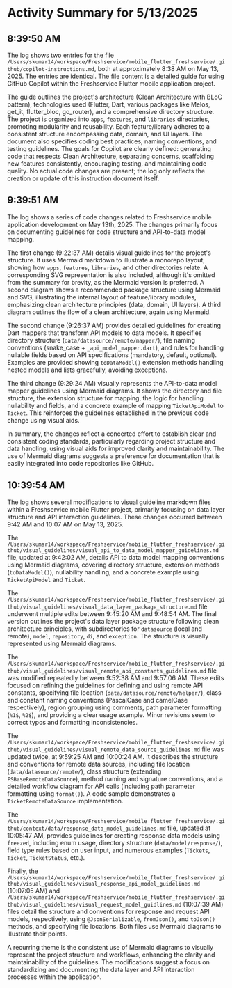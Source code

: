# Activity Summary for 5/13/2025

## 8:39:50 AM
The log shows two entries for the file `/Users/skumar14/workspace/Freshservice/mobile_flutter_freshservice/.github/copilot-instructions.md`, both at approximately 8:38 AM on May 13, 2025.  The entries are identical.  The file content is a detailed guide for using GitHub Copilot within the Freshservice Flutter mobile application project.

The guide outlines the project's architecture (Clean Architecture with BLoC pattern), technologies used (Flutter, Dart, various packages like Melos, get_it, flutter_bloc, go_router), and a comprehensive directory structure.  The project is organized into `apps`, `features`, and `libraries` directories, promoting modularity and reusability.  Each feature/library adheres to a consistent structure encompassing data, domain, and UI layers.  The document also specifies coding best practices, naming conventions, and testing guidelines.  The goals for Copilot are clearly defined: generating code that respects Clean Architecture, separating concerns, scaffolding new features consistently, encouraging testing, and maintaining code quality.  No actual code changes are present; the log only reflects the creation or update of this instruction document itself.


## 9:39:51 AM
The log shows a series of code changes related to Freshservice mobile application development on  May 13th, 2025.  The changes primarily focus on documenting guidelines for code structure and API-to-data model mapping.

The first change (9:22:37 AM) details visual guidelines for the project's structure.  It uses Mermaid markdown to illustrate a monorepo layout, showing how `apps`, `features`, `libraries`, and other directories relate.  A corresponding SVG representation is also included, although it's omitted from the summary for brevity, as the Mermaid version is preferred. A second diagram shows a recommended package structure using Mermaid and SVG, illustrating the internal layout of feature/library modules, emphasizing clean architecture principles (data, domain, UI layers). A third diagram outlines the flow of a clean architecture, again using Mermaid.


The second change (9:26:37 AM) provides detailed guidelines for creating Dart mappers that transform API models to data models.  It specifies directory structure (`data/datasource/remote/mapper/`), file naming conventions (snake_case + `_api_model_mapper.dart`), and rules for handling nullable fields based on API specifications (mandatory, default, optional).  Examples are provided showing `toDataModel()` extension methods handling nested models and lists gracefully, avoiding exceptions.


The third change (9:29:24 AM) visually represents the API-to-data model mapper guidelines using Mermaid diagrams.  It shows the directory and file structure, the extension structure for mapping, the logic for handling nullability and fields, and a concrete example of mapping `TicketApiModel` to `Ticket`.  This reinforces the guidelines established in the previous code change using visual aids.

In summary, the changes reflect a concerted effort to establish clear and consistent coding standards, particularly regarding project structure and data handling, using visual aids for improved clarity and maintainability.  The use of Mermaid diagrams suggests a preference for documentation that is easily integrated into code repositories like GitHub.


## 10:39:54 AM
The log shows several modifications to visual guideline markdown files within a Freshservice mobile Flutter project, primarily focusing on data layer structure and API interaction guidelines.  These changes occurred between 9:42 AM and 10:07 AM on May 13, 2025.

The `/Users/skumar14/workspace/Freshservice/mobile_flutter_freshservice/.github/visual_guidelines/visual_api_to_data_model_mapper_guidelines.md` file, updated at 9:42:02 AM, details API to data model mapping conventions using Mermaid diagrams, covering directory structure, extension methods (`toDataModel()`),  nullability handling, and a concrete example using `TicketApiModel` and `Ticket`.

The `/Users/skumar14/workspace/Freshservice/mobile_flutter_freshservice/.github/visual_guidelines/visual_data_layer_package_structure.md` file underwent multiple edits between 9:45:20 AM and 9:48:54 AM.  The final version outlines the project's data layer package structure following clean architecture principles, with subdirectories for `datasource` (local and remote), `model`, `repository`, `di`, and `exception`.  The structure is visually represented using Mermaid diagrams.

The `/Users/skumar14/workspace/Freshservice/mobile_flutter_freshservice/.github/visual_guidelines/visual_remote_api_constants_guidelines.md` file was modified repeatedly between 9:52:38 AM and 9:57:06 AM.  These edits focused on refining the guidelines for defining and using remote API constants, specifying file location (`data/datasource/remote/helper/`), class and constant naming conventions (PascalCase and camelCase respectively), region grouping using comments, path parameter formatting (`%1$`, `%2$`), and providing a clear usage example. Minor revisions seem to correct typos and formatting inconsistencies.

The `/Users/skumar14/workspace/Freshservice/mobile_flutter_freshservice/.github/visual_guidelines/visual_remote_data_source_guidelines.md` file was updated twice, at 9:59:25 AM and 10:00:24 AM.  It describes the structure and conventions for remote data sources, including file location (`data/datasource/remote/`), class structure (extending `FSBaseRemoteDataSource`), method naming and signature conventions, and a detailed workflow diagram for API calls (including path parameter formatting using `format()`). A code sample demonstrates a `TicketRemoteDataSource` implementation.

The `/Users/skumar14/workspace/Freshservice/mobile_flutter_freshservice/.github/context/data/response_data_model_guidelines.md` file, updated at 10:05:47 AM, provides guidelines for creating response data models using `freezed`, including enum usage, directory structure (`data/model/response/`), field type rules based on user input, and numerous examples (`Tickets`, `Ticket`, `TicketStatus`, etc.).

Finally, the `/Users/skumar14/workspace/Freshservice/mobile_flutter_freshservice/.github/visual_guidelines/visual_response_api_model_guidelines.md` (10:07:05 AM) and `/Users/skumar14/workspace/Freshservice/mobile_flutter_freshservice/.github/visual_guidelines/visual_request_model_guidlines.md` (10:07:39 AM) files detail the structure and conventions for response and request API models, respectively, using `@JsonSerializable`,  `fromJson()`, and `toJson()` methods, and specifying file locations.  Both files use Mermaid diagrams to illustrate their points.

A recurring theme is the consistent use of Mermaid diagrams to visually represent the project structure and workflows, enhancing the clarity and maintainability of the guidelines. The modifications suggest a focus on standardizing and documenting the data layer and API interaction processes within the application.
